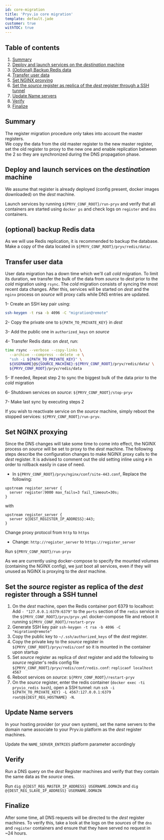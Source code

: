 ```yaml
---
id: core-migration
title: 'Pryv.io core migration'
template: default.jade
customer: true
withTOC: true
---
```


## Table of contents

1. [Summary](#summary)
2. [Deploy and launch services on the *destination* machine](#deploy-and-launch-services-on-the-destination-machine)
3. [(Optional) Backup Redis data](#-optional-backup-redis-data)
4. [Transfer user data](#transfer-user-data)
5. [Set NGINX proxying](#set-nginx-proxying)
6. [Set the *source* register as replica of the *dest* register through a SSH tunnel](#set-the-source-register-as-replica-of-the-dest-register-through-a-ssh-tunnel)
7. [Update Name servers](#update-name-servers)
8. [Verify](#verify)
9. [Finalize](#finalize)

## Summary

The register migration procedure only takes into account the master registers.  
We copy the data from the old master register to the new master register, set the old register to proxy to the new one and enable replication between the 2 so they are synchronized during the DNS propagation phase.

## Deploy and launch services on the *destination* machine

We assume that register is already deployed (config present, docker images downloaded) on the *dest* machine.

Launch services by running `${PRYV_CONF_ROOT}/run-pryv` and verify that all containers are started using `docker ps` and check logs on `register` and `dns` containers.

## (optional) backup Redis data

As we will use Redis replication, it is recommended to backup the database. Make a copy of the data located in `${PRYV_CONF_ROOT}/pryv/redis/data/`.

## Transfer user data

User data migration has a down time which we'll call *cold* migration. To limit its duration, we transfer the bulk of the data from *source* to *dest* prior to the *cold* migration using `rsync`.
The *cold* migration consists of syncing the most recent data changes. After this, services will be started on *dest* and the `nginx` process on *source* will proxy calls while DNS entries are updated.

1- Create an SSH key pair using:  

```bash
ssh-keygen -t rsa -b 4096 -C "migration@remote"
```

2- Copy the private one to `${PATH_TO_PRIVATE_KEY}` in *dest*

3- Add the public one in `authorized_keys` on *source*

4- Transfer Redis data: on *dest*, run: 

```bash
time rsync --verbose --copy-links \
  --archive --compress --delete -e \
  "ssh -i ${PATH_TO_PRIVATE_KEY}" \
  ${USERNAME}@${SOURCE_MACHINE}:${PRYV_CONF_ROOT}/pryv/redis/data/ \
  ${PRYV_CONF_ROOT}/pryv/redis/data
```

5- If needed, Repeat step 2 to sync the biggest bulk of the data prior to the *cold* migration

6- Shutdown services on *source*: `${PRYV_CONF_ROOT}/stop-pryv`

7- Make last sync by executing steps 2

If you wish to reactivate service on the *source* machine, simply reboot the stopped services: `${PRYV_CONF_ROOT}/run-pryv`.

## Set NGINX proxying

Since the DNS changes will take some time to come into effect, the NGINX process on *source* will be set to proxy to the *dest* machine.
The following steps describe the configuration changes to make NGINX proxy calls to the *dest* register. It is advised to comment out the old setting inline using `#` in order to rollback easily in case of need.

- In `${PRYV_CONF_ROOT}/pryv/nginx/conf/site-443.conf`, Replace the following:

```nginx
upstream register_server {
  server register:9000 max_fails=3 fail_timeout=30s;
}
```

with

```nginx
upstream register_server {
  server ${DEST_REGISTER_IP_ADDRESS}:443;
}
```

Change proxy protocol from `http` to `https`

- Change: `http://register_server` to `https://register_server`

Run `${PRYV_CONF_ROOT}/run-pryv`

As we are currently using docker-compose to specify the mounted volumes (containing the NGINX config), we just boot all services, even if they will unused as NGINX is proxying to the *dest* machine.

## Set the *source* register as replica of the *dest* register through a SSH tunnel

1. On the *dest* machine, open the Redis container port 6379 to localhost: Add `- "127.0.0.1:6379:6379"` to the `ports` section of the `redis` service in the `${PRYV_CONF_ROOT}/pryv/pryv.yml` docker-compose file and reboot it running `${PRYV_CONF_ROOT}/restart-pryv`
2. Generate SSH key pair `ssh-keygen -t rsa -b 4096 -C "migration@remote"`
3. Copy the public key to `~/.ssh/authorized_keys` of the *dest* register.
4. Copy the private key to the *source* register in `${PRYV_CONF_ROOT}/pryv/redis/conf` so it is mounted in the container upon startup
5. Set *source* register as replica of *dest* register and add the following to *source* register's redis config file `${PRYV_CONF_ROOT}/pryv/redis/conf/redis.conf`: `replicaof localhost 4567`
6. Reboot services on *source*: `${PRYV_CONF_ROOT}/restart-pryv`
7. On the *source* register, enter the redis container (`docker exec -ti pryvio_redis bash`), open a SSH tunnel: run `ssh -i ${PATH_TO_PRIVATE_KEY} -L 4567:127.0.0.1:6379 root@${DEST_REG_HOSTNAME} -N`.

## Update Name servers

In your hosting provider (or your own system), set the name servers to the domain name associate to your Pryv.io platform as the *dest* register machines.

Update the `NAME_SERVER_ENTRIES` platform parameter accordingly

## Verify

Run a DNS query on the *dest* Register machines and verify that they contain the same data as the *source* ones.

Run `dig @{DEST_REG_MASTER_IP_ADDRESS} USERNAME.DOMAIN` and `dig @{DEST_REG_SLAVE_IP_ADDRESS} USERNAME.DOMAIN`

## Finalize

After some time, all DNS requests will be directed to the *dest* register machines. To verify this, take a look at the logs on the *sources* of the `dns` and `register` containers and ensure that they have served no request in ~24 hours.
